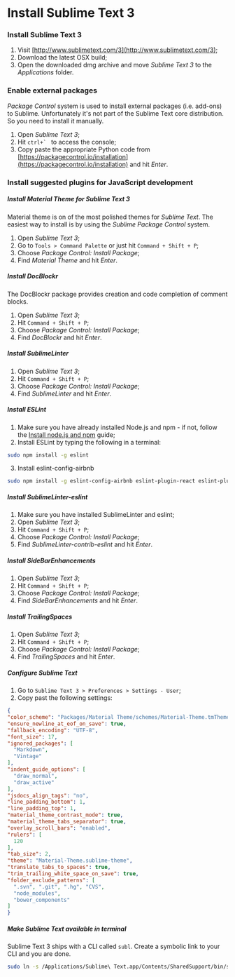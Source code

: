 # Install Sublime Text 3

### Install Sublime Text 3

1. Visit [http://www.sublimetext.com/3](http://www.sublimetext.com/3);
2. Download the latest OSX build;
3. Open the downloaded dmg archive and move _Sublime Text 3_ to the _Applications_ folder.

### Enable external packages

_Package Control_ system is used to install external packages (i.e. add-ons) to Sublime. Unfortunately it's not part of the Sublime Text core distribution. So you need to install it manually.

1. Open _Sublime Text 3_;
2. Hit ``ctrl+` `` to access the console;
3. Copy paste the appropriate Python code from [https://packagecontrol.io/installation](https://packagecontrol.io/installation) and hit _Enter_.

### Install suggested plugins for JavaScript development

##### Install Material Theme for Sublime Text 3

Material theme is on of the most polished themes for _Sublime Text_. The easiest way to install is by using the _Sublime Package Control_ system.

1. Open _Sublime Text 3_;
2. Go to `Tools > Command Palette` or just hit `Command + Shift + P`;
3. Choose _Package Control: Install Package_;
4. Find _Material Theme_ and hit _Enter_.

##### Install DocBlockr

The DocBlockr package provides creation and code completion of comment blocks.

1. Open _Sublime Text 3_;
2. Hit `Command + Shift + P`;
3. Choose _Package Control: Install Package_;
4. Find _DocBlockr_ and hit _Enter_.

##### Install SublimeLinter

1. Open _Sublime Text 3_;
2. Hit `Command + Shift + P`;
3. Choose _Package Control: Install Package_;
4. Find _SublimeLinter_ and hit _Enter_.

##### Install ESLint

1. Make sure you have already installed Node.js and npm - if not, follow the [Install node.js and npm](install-node-npm.md) guide;
2. Install ESLint by typing the following in a terminal:

  ```bash
  sudo npm install -g eslint
  ```
3. Install eslint-config-airbnb

  ```bash
  sudo npm install -g eslint-config-airbnb eslint-plugin-react eslint-plugin-jsx-a11y eslint-plugin-import
  ```

##### Install SublimeLinter-eslint

1. Make sure you have installed SublimeLinter and eslint;
2. Open _Sublime Text 3_;
3. Hit `Command + Shift + P`;
4. Choose _Package Control: Install Package_;
5. Find _SublimeLinter-contrib-eslint_ and hit _Enter_.

##### Install SideBarEnhancements

1. Open _Sublime Text 3_;
2. Hit `Command + Shift + P`;
3. Choose _Package Control: Install Package_;
4. Find _SideBarEnhancements_ and hit _Enter_.

##### Install TrailingSpaces

1. Open _Sublime Text 3_;
2. Hit `Command + Shift + P`;
3. Choose _Package Control: Install Package_;
4. Find _TrailingSpaces_ and hit _Enter_.

##### Configure Sublime Text

1. Go to `Sublime Text 3 > Preferences > Settings - User`;
2. Copy past the following settings:

  ```json
{
  "color_scheme": "Packages/Material Theme/schemes/Material-Theme.tmTheme",
  "ensure_newline_at_eof_on_save": true,
  "fallback_encoding": "UTF-8",
  "font_size": 17,
  "ignored_packages": [
    "Markdown",
    "Vintage"
  ],
  "indent_guide_options": [
    "draw_normal",
    "draw_active"
  ],
  "jsdocs_align_tags": "no",
  "line_padding_bottom": 1,
  "line_padding_top": 1,
  "material_theme_contrast_mode": true,
  "material_theme_tabs_separator": true,
  "overlay_scroll_bars": "enabled",
  "rulers": [
    120
  ],
  "tab_size": 2,
  "theme": "Material-Theme.sublime-theme",
  "translate_tabs_to_spaces": true,
  "trim_trailing_white_space_on_save": true,
  "folder_exclude_patterns": [
    ".svn", ".git", ".hg", "CVS",
    "node_modules",
    "bower_components"
  ]
}
  ```

##### Make Sublime Text available in terminal

Sublime Text 3 ships with a CLI called `subl`. Create a symbolic link to your CLI and you are done.

```bash
sudo ln -s /Applications/Sublime\ Text.app/Contents/SharedSupport/bin/subl /usr/local/bin/subl
```
